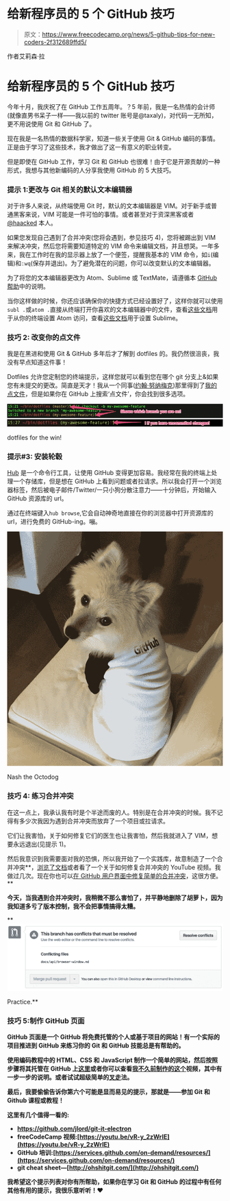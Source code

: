# 给新程序员的 5 个 GitHub 技巧

> 原文：<https://www.freecodecamp.org/news/5-github-tips-for-new-coders-2f312689ffd5/>

作者艾莉森·拉

# 给新程序员的 5 个 GitHub 技巧

今年十月，我庆祝了在 GitHub 工作五周年。？5 年前，我是一名热情的会计师(就像直男书呆子一样——我以前的 twitter 账号是@taxaly)，对代码一无所知，更不用说使用 Git 和 GitHub 了。

现在我是一名热情的数据科学家，知道一些关于使用 Git & GitHub 编码的事情。正是由于学习了这些技术，我才做出了这一有意义的职业转变。

但是即使在 GitHub 工作，学习 Git 和 GitHub 也很难！由于它是开源贡献的一种形式，我想与其他新编码的人分享我使用 GitHub 的 5 大技巧。

### **提示 1:更改与 Git 相关的默认文本编辑器**

对于许多人来说，从终端使用 Git 时，默认的文本编辑器是 VIM。对于新手或普通黑客来说，VIM 可能是一件可怕的事情。或者甚至对于资深黑客或者 [@haacked](https://twitter.com/haacked) 本人。

如果您发现自己遇到了合并冲突(您将会遇到，参见技巧 4)，您将被踢出到 VIM 来解决冲突，然后您将需要知道特定的 VIM 命令来编辑文档，并且想哭。一年多来，我在工作时在我的显示器上放了一个便签，提醒我基本的 VIM 命令，如`i`(编辑)和`:wq`(保存并退出)。为了避免潜在的问题，你可以改变默认的文本编辑器。

为了将您的文本编辑器更改为 Atom、Sublime 或 TextMate，请遵循本 [GitHub 帮助](https://help.github.com/articles/associating-text-editors-with-git/)中的说明。

当你这样做的时候，你还应该确保你的快捷方式已经设置好了，这样你就可以使用`subl .`或`atom .`直接从终端打开你喜欢的文本编辑器中的文件，查看[这些文档](http://flight-manual.atom.io/getting-started/sections/atom-basics/#opening-modifying-and-saving-files)用于从你的终端设置 Atom 访问，查看[这些文档](http://www.sublimetext.com/docs/2/osx_command_line.html)用于设置 Sublime。

### 技巧 2: **改变你的点文件**

我是在黑进和使用 Git & GitHub 多年后才了解到 dotfiles 的。我仍然很沮丧，我没有早点知道这件事！

Dotfiles 允许您定制您的终端提示，这样您就可以看到您在哪个 git 分支上&如果您有未提交的更改。简直是天才！我从一个同事([约翰·努纳梅克](https://www.freecodecamp.org/news/5-github-tips-for-new-coders-2f312689ffd5/undefined))那里得到了[我的点文件](https://github.com/alysonla/dotfiles)，但是如果你在 GitHub 上搜索‘点文件’，你会找到很多选项。

![1*nLOXZnYWV-CopD55vREPXA](img/28d97a8c4f00b6e07555191263916268.png)![1*0UPvjS69Z925qDx_1RJ68Q](img/3355d87d68ca14ed5b2edd7e25db491a.png)

dotfiles for the win!

### 提示#3: **安装轮毂**

[Hub](https://github.com/github/hub) 是一个命令行工具，让使用 GitHub 变得更加容易。我经常在我的终端上处理一个存储库，但是想在 GitHub 上看到问题或者拉请求。所以我会打开一个浏览器标签，然后被电子邮件/Twitter/一只小狗分散注意力——十分钟后，开始输入 GitHub 资源库的 url。

通过在终端键入`hub browse`,它会自动神奇地直接在你的浏览器中打开资源库的 url，进行免费的 GitHub-ing。嘣。

![1*zJqp4FDnH00116rssJbdeg](img/1e10f673dec147c1d4f4b36511d29d45.png)

Nash the Octodog

### 技巧 4: **练习合并冲突**

在这一点上，我承认我有时是个半途而废的人。特别是在合并冲突的时候。我不记得有多少次我因为遇到合并冲突而放弃了一个项目或拉请求。

它们让我害怕，关于如何修复它们的医生也让我害怕，然后我就进入了 VIM，想要永远退出(见提示 1)。

然后我意识到我需要面对我的恐惧，所以我开始了一个实践库，故意制造了一个合并冲突**，[浏览了文档](https://github.com/blog/2293-resolve-simple-merge-conflicts-on-github)或者看了一个关于如何修复合并冲突的 YouTube 视频。我做过几次。现在你也可以[在 GitHub 用户界面中修复简单的合并冲突](https://github.com/blog/2293-resolve-simple-merge-conflicts-on-github)，这很方便。**

**今天，当我遇到合并冲突时，我稍微不那么害怕了，并平静地删除了胡萝卜，因为我知道多亏了版本控制，我不会把事情搞得太糟。**

**![1*DKRDKuXmj0b7x6L2bsz4bQ](img/a2650bb77071b34655d4d3cebad64347.png)

Practice.** 

### ****技巧 5:制作 GitHub 页面****

**GitHub 页面是一个 GitHub 将免费托管的个人或基于项目的网站！有一个实际的项目推进到 GitHub 来练习你的 Git 和 GitHub 技能总是有帮助的。**

**使用编码教程中的 HTML、CSS 和 JavaScript 制作一个简单的网站，然后按照步骤将其托管在 GitHub 上[这里](https://pages.github.com/)或者你可以查看[我不久前制作的这个](https://www.youtube.com/watch?v=rRGrT0wsJxI)视频，其中有一步一步的说明。或者试试超级简单的[叉走](https://github.com/jlord/forkngo)法。**

**最后，我要偷偷告诉你第六个可能是显而易见的提示，那就是——**参加 Git 和 Github 课程或教程**！**

**这里有几个值得一看的:**

*   **https://github.com/jlord/git-it-electron**
*   **freeCodeCamp 视频:[https://youtu.be/vR-y_2zWrIE](https://youtu.be/vR-y_2zWrIE)**
*   **GitHub 培训:[https://services.github.com/on-demand/resources/](https://services.github.com/on-demand/resources/)**
*   **git cheat sheet—[http://ohshitgit.com/](http://ohshitgit.com/)**

**我希望这个提示列表对你有所帮助，如果你在学习 Git 和 GitHub 的过程中有任何其他有用的提示，我很乐意听听！❤**